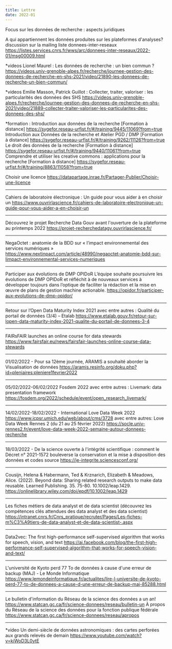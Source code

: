 ```yaml
---
title: Lettre
date: 2022-01
---
```


Focus sur les données de recherche : aspects juridiques

A qui appartiennent les données produites sur les plateformes d'analyses?
discussion sur la mailing liste donnees-inter-reseaux
    <https://listes.services.cnrs.fr/wws/arc/donnees-inter-reseaux/2022-01/msg00009.html>

*videos Lionel Maurel : Les données de recherche : un bien commun ?
<https://videos.univ-grenoble-alpes.fr/recherche/journee-gestion-des-donnees-de-recherche-en-shs-2021/video/21890-les-donnees-de-recherche-un-bien-commun/>

*videos Emilie Masson, Patrick Guillot : Collecter, traiter, valoriser : les particularités des données des SHS
    <https://videos.univ-grenoble-alpes.fr/recherche/journee-gestion-des-donnees-de-recherche-en-shs-2021/video/21889-collecter-traiter-valoriser-les-particularites-des-donnees-des-shs/>

*formation :
Introduction aux données de la recherche [Formation à distance]
    <https://sygefor.reseau-urfist.fr/#/training/9445/11069?from=true>
Introduction aux Données de la recherche et Atelier PGD / DMP [Formation à distance]
    <https://sygefor.reseau-urfist.fr/#/training/9262/11126?from=true>
Le droit des données de la recherche  [Formation à distance]
    <https://sygefor.reseau-urfist.fr/#/training/9440/11061?from=true>
Comprendre et utiliser les creative commons : applications pour la recherche  [Formation à distance]
    <https://sygefor.reseau-urfist.fr/#/training/8863/11058?from=true>

Choisir une licence
    <https://datapartage.inrae.fr/Partager-Publier/Choisir-une-licence>

--------------------

Cahiers de laboratoire électronique : Un guide pour vous aider à en choisir un
    <https://www.ouvrirlascience.fr/cahiers-de-laboratoire-electronique-un-guide-pour-vous-aider-a-en-choisir-un>

--------------------

Découvrez le projet Recherche Data Gouv avant l'ouverture de la plateforme au printemps 2022
    <https://projet-recherchedatagv.ouvrirlascience.fr/>

--------------------

NegaOctet : anatomie de la BDD sur « l’impact environnemental des services numériques »
    <https://www.nextinpact.com/article/48990/negaoctet-anatomie-bdd-sur-limpact-environnemental-services-numeriques>

--------------------

Participer aux évolutions de DMP OPIDoR
L’équipe souhaite poursuivre les évolutions de DMP OPIDoR et réfléchit à de nouveaux services à développer toujours dans l’optique de faciliter la rédaction et la mise en œuvre de plans de gestion machine actionable.
    <https://opidor.fr/participer-aux-evolutions-de-dmp-opidor/>

--------------------

Retour sur l’Open Data Maturity Index 2021
avec entre autres :
    Qualité du portail de données (3/4) – Etalab
	<https://www.etalab.gouv.fr/retour-sur-lopen-data-maturity-index-2021-qualite-du-portail-de-donnees-3-4>

--------------------

FAIRsFAIR launches an online course for data stewards
    <https://www.fairsfair.eu/news/fairsfair-launches-online-course-data-stewards>

--------------------

01/02/2022 - Pour sa 12ème journée, ARAMIS a souhaité aborder la Visualisation de données
    <https://aramis.resinfo.org/doku.php?id=pleniaires:pleniere1fevrier2022>

--------------------

05/02/2022-06/02/2022 Fosdem 2022
avec entre autres :
    Livemark: data presentation framework
        <https://fosdem.org/2022/schedule/event/open_research_livemark/>

--------------------

14/02/2022-18/02/2022 - International Love Data Week 2022
    <https://www.icpsr.umich.edu/web/about/cms/3728>
avec entre autres:
    Love Data Week Rennes 2 (du 21 au 25 février 2022)
     <https://socle.univ-rennes2.fr/event/love-data-week-2022-semaine-autour-donnees-recherche>

--------------------

18/03/2022 - De la science ouverte à l'intégrité scientifique : comment le Décret n° 2021-1572 bouleverse la conservation et la mise à disposition des données et codes source
    <https://je-integrite.sciencesconf.org/>

--------------------

Cousijn, Helena & Habermann, Ted & Krznarich, Elizabeth & Meadows, Alice. (2022). Beyond data: Sharing related research outputs to make data reusable. Learned Publishing. 35. 75-80. 10.1002/leap.1429.
    <https://onlinelibrary.wiley.com/doi/epdf/10.1002/leap.1429>

--------------------

Les fiches métiers de data analyst et de data scientist (découvrez les compétences clés attendues des data analyst et des data scientist)
    <https://intranet.cnrs.fr/Cnrs_pratique/recruter/Pages/Les-fiches-m%C3%A9tiers-de-data-analyst-et-de-data-scientist-.aspx>

--------------------

Data2vec: The first high-performance self-supervised algorithm that works for speech, vision, and text
    <https://ai.facebook.com/blog/the-first-high-performance-self-supervised-algorithm-that-works-for-speech-vision-and-text/>

--------------------

L'université de Kyoto perd 77 To de données à cause d'une erreur de backup (MAJ) - Le Monde Informatique
    <https://www.lemondeinformatique.fr/actualites/lire-l-universite-de-kyoto-perd-77-to-de-donnees-a-cause-d-une-erreur-de-backup-maj-85288.html>

--------------------

Le bulletin d'information du Réseau de la science des données a un an!
    <https://www.statcan.gc.ca/fr/science-donnees/reseau/bulletin-un>
À propos du Réseau de la science des données pour la fonction publique fédérale
    <https://www.statcan.gc.ca/fr/science-donnees/reseau/apropos>

--------------------

*video Un demi-siècle de données astronomiques : des cartes perforées aux grands relevés de demain
    <https://www.youtube.com/watch?v=kiWoD3L0ytE>

